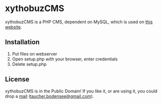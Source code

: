 # xythobuzCMS

xythobuzCMS is a PHP CMS, dependent on MySQL, which is used on [this website](http://xythobuz.org).

## Installation

1. Put files on webserver
2. Open setup.php with your browser, enter credentials
3. Delete setup.php

## License

xythobuzCMS is in the Public Domain!
If you like it, or are using it, you could drop a [mail](mailto:taucher.bodensee@gmail.com) (taucher.bodensee@gmail.com).
